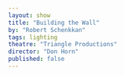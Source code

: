 ```yaml
---
layout: show
title: "Building the Wall"
by: "Robert Schenkkan"
tags: lighting
theatre: "Triangle Productions"
director: "Don Horn"
published: false
---
```

